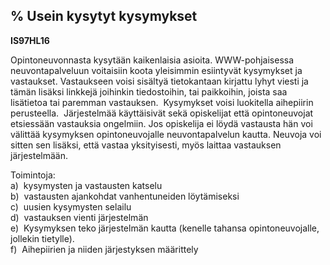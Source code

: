 % Usein kysytyt kysymykset
-----------------------------------------------------

**IS97HL16**

Opintoneuvonnasta kysytään kaikenlaisia asioita. WWW-pohjaisessa
neuvontapalveluun voitaisiin koota yleisimmin esiintyvät kysymykset ja
vastaukset. Vastaukseen voisi sisältyä tietokantaan kirjattu lyhyt
viesti ja tämän lisäksi linkkejä joihinkin tiedostoihin, tai paikkoihin,
joista saa lisätietoa tai paremman vastauksen.  Kysymykset voisi
luokitella aihepiirin perusteella.  Järjestelmää käyttäisivät sekä
opiskelijat että opintoneuvojat etsiessään vastauksia ongelmiin. Jos
opiskelija ei löydä vastausta hän voi välittää kysymyksen
opintoneuvojalle neuvontapalvelun kautta. Neuvoja voi sitten sen
lisäksi, että vastaa yksityisesti, myös laittaa vastauksen
järjestelmään.

Toimintoja: \
a)  kysymysten ja vastausten katselu \
b)  vastausten ajankohdat vanhentuneiden löytämiseksi \
c)  uusien kysymysten selailu \
d)  vastauksen vienti järjestelmän \
e)  Kysymyksen teko järjestelmän kautta (kenelle tahansa
opintoneuvojalle, jollekin tietylle). \
f)  Aihepiirien ja niiden järjestyksen määrittely \
 
